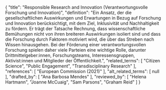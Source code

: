 {
    "title": "Responsible Research and Innovation (Verantwortungsvolle Forschung und Innovation)",
    "definition": "Ein Ansatz, der die gesellschaftlichen Auswirkungen und Erwartungen in Bezug auf Forschung und Innovation berücksichtigt, mit dem Ziel, Inklusivität und Nachhaltigkeit zu fördern. Er trägt der Tatsache Rechnung, dass wissenschaftliche Bemühungen nicht von ihren breiteren Auswirkungen isoliert sind und dass die Forschung durch Faktoren motiviert wird, die über das Streben nach Wissen hinausgehen. Bei der Förderung einer verantwortungsvollen Forschung spielen daher viele Parteien eine wichtige Rolle, darunter Drittmittelgeber:innen, Forschungsteams, Interessensgruppen, Aktivist:innen und Mitglieder der Öffentlichkeit.",
    "related_terms": [
        "Citizen Science",
        "Public Engagement",
        "Transdisciplinary Research"
    ],
    "references": [
        "European Commission (2021)"
    ],
    "alt_related_terms": [
        null
    ],
    "drafted_by": [
        "Ana Barbosa Mendes"
    ],
    "reviewed_by": [
        "Helena Hartmann",
        "Joanne McCuaig",
        "Sam Parsons",
        "Graham Reid"
    ]
}